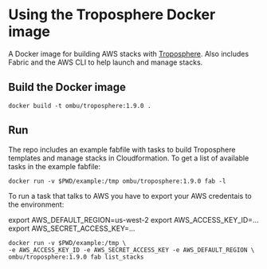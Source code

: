 Using the Troposphere Docker image
===================================

A Docker image for building AWS stacks with
[Troposphere](https://github.com/cloudtools/troposphere). Also includes Fabric
and the AWS CLI to help launch and manage stacks.

Build the Docker image
----------------------

    docker build -t ombu/troposphere:1.9.0 .

Run
---

The repo includes an example fabfile with tasks to build Troposphere templates
and manage stacks in Cloudformation. To get a list of available tasks in the
example fabfile:

    docker run -v $PWD/example:/tmp ombu/troposphere:1.9.0 fab -l

To run a task that talks to AWS you have to export your AWS credentais to the
environment:

export AWS_DEFAULT_REGION=us-west-2
export AWS_ACCESS_KEY_ID=...
export AWS_SECRET_ACCESS_KEY=...

    docker run -v $PWD/example:/tmp \
    -e AWS_ACCESS_KEY_ID -e AWS_SECRET_ACCESS_KEY -e AWS_DEFAULT_REGION \
    ombu/troposphere:1.9.0 fab list_stacks

